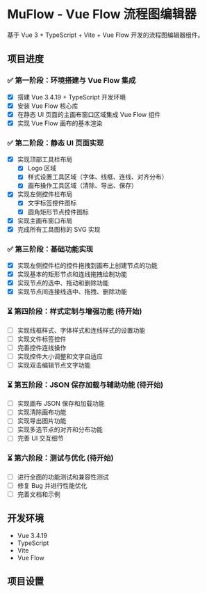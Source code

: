 <!--
 * @Description: 
 * @Author: tianyi
 * @Date: 2025-02-23 11:47:44
 * @LastEditors: tianyi
 * @LastEditTime: 2025-02-23 18:46:05
 * @FilePath: \muflow\readme.md
-->
# MuFlow - Vue Flow 流程图编辑器

基于 Vue 3 + TypeScript + Vite + Vue Flow 开发的流程图编辑器组件。

## 项目进度

### ✅ 第一阶段：环境搭建与 Vue Flow 集成
- [x] 搭建 Vue 3.4.19 + TypeScript 开发环境
- [x] 安装 Vue Flow 核心库
- [x] 在静态 UI 页面的主画布窗口区域集成 Vue Flow 组件
- [x] 实现 Vue Flow 画布的基本渲染

### ✅ 第二阶段：静态 UI 页面实现
- [x] 实现顶部工具栏布局
  - [x] Logo 区域
  - [x] 样式设置工具区域（字体、线框、连线、对齐分布）
  - [x] 画布操作工具区域（清除、导出、保存）
- [x] 实现左侧控件栏布局
  - [x] 文字标签控件图标
  - [x] 圆角矩形节点控件图标
- [x] 实现主画布窗口布局
- [x] 完成所有工具图标的 SVG 实现

### ✅ 第三阶段：基础功能实现
- [x] 实现左侧控件栏的控件拖拽到画布上创建节点的功能
- [x] 实现基本的矩形节点和连线拖拽绘制功能
- [x] 实现节点的选中、拖动和删除功能
- [x] 实现节点间连接线选中、拖拽、删除功能

### ⏳ 第四阶段：样式定制与增强功能 (待开始)
- [ ] 实现线框样式、字体样式和连线样式的设置功能
- [ ] 实现文件标签控件
- [ ] 完善控件连线操作
- [ ] 实现控件大小调整和文字自适应
- [ ] 实现双击编辑节点文字功能

### ⏳ 第五阶段：JSON 保存加载与辅助功能 (待开始)
- [ ] 实现画布 JSON 保存和加载功能
- [ ] 实现清除画布功能
- [ ] 实现导出图片功能
- [ ] 实现多选节点的对齐和分布功能
- [ ] 完善 UI 交互细节

### ⏳ 第六阶段：测试与优化 (待开始)
- [ ] 进行全面的功能测试和兼容性测试
- [ ] 修复 Bug 并进行性能优化
- [ ] 完善文档和示例

## 开发环境

- Vue 3.4.19
- TypeScript
- Vite
- Vue Flow

## 项目设置


